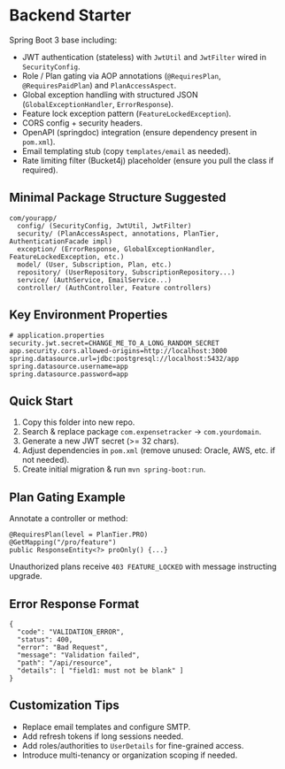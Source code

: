 # Backend Starter

Spring Boot 3 base including:

- JWT authentication (stateless) with `JwtUtil` and `JwtFilter` wired in `SecurityConfig`.
- Role / Plan gating via AOP annotations (`@RequiresPlan`, `@RequiresPaidPlan`) and `PlanAccessAspect`.
- Global exception handling with structured JSON (`GlobalExceptionHandler`, `ErrorResponse`).
- Feature lock exception pattern (`FeatureLockedException`).
- CORS config + security headers.
- OpenAPI (springdoc) integration (ensure dependency present in `pom.xml`).
- Email templating stub (copy `templates/email` as needed).
- Rate limiting filter (Bucket4j) placeholder (ensure you pull the class if required).

## Minimal Package Structure Suggested

```
com/yourapp/
  config/ (SecurityConfig, JwtUtil, JwtFilter)
  security/ (PlanAccessAspect, annotations, PlanTier, AuthenticationFacade impl)
  exception/ (ErrorResponse, GlobalExceptionHandler, FeatureLockedException, etc.)
  model/ (User, Subscription, Plan, etc.)
  repository/ (UserRepository, SubscriptionRepository...)
  service/ (AuthService, EmailService...)
  controller/ (AuthController, Feature controllers)
```

## Key Environment Properties

```
# application.properties
security.jwt.secret=CHANGE_ME_TO_A_LONG_RANDOM_SECRET
app.security.cors.allowed-origins=http://localhost:3000
spring.datasource.url=jdbc:postgresql://localhost:5432/app
spring.datasource.username=app
spring.datasource.password=app
```

## Quick Start

1. Copy this folder into new repo.
2. Search & replace package `com.expensetracker` -> `com.yourdomain`.
3. Generate a new JWT secret (>= 32 chars).
4. Adjust dependencies in `pom.xml` (remove unused: Oracle, AWS, etc. if not needed).
5. Create initial migration & run `mvn spring-boot:run`.

## Plan Gating Example

Annotate a controller or method:
```
@RequiresPlan(level = PlanTier.PRO)
@GetMapping("/pro/feature")
public ResponseEntity<?> proOnly() {...}
```
Unauthorized plans receive `403 FEATURE_LOCKED` with message instructing upgrade.

## Error Response Format

```
{
  "code": "VALIDATION_ERROR",
  "status": 400,
  "error": "Bad Request",
  "message": "Validation failed",
  "path": "/api/resource",
  "details": [ "field1: must not be blank" ]
}
```

## Customization Tips
- Replace email templates and configure SMTP.
- Add refresh tokens if long sessions needed.
- Add roles/authorities to `UserDetails` for fine-grained access.
- Introduce multi-tenancy or organization scoping if needed.
